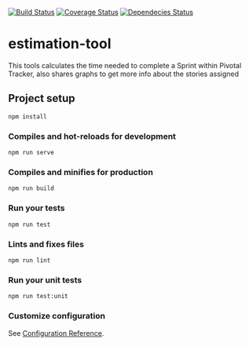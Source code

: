 [![Build Status](https://travis-ci.org/tad1693/estimation-tool.svg?branch=master)](https://travis-ci.org/tad1693/estimation-tool)
[![Coverage Status](https://coveralls.io/repos/github/tad1693/estimation-tool/badge.svg?branch=master)](https://coveralls.io/github/tad1693/estimation-tool?branch=master)
[![Dependecies Status](https://david-dm.org/tad1693/estimation-tool.svg)](https://david-dm.org/tad1693/estimation-tool)

# estimation-tool

This tools calculates the time needed to complete
a Sprint within Pivotal Tracker, also shares
graphs to get more info about the stories 
assigned

## Project setup
```
npm install
```

### Compiles and hot-reloads for development
```
npm run serve
```

### Compiles and minifies for production
```
npm run build
```

### Run your tests
```
npm run test
```

### Lints and fixes files
```
npm run lint
```

### Run your unit tests
```
npm run test:unit
```

### Customize configuration
See [Configuration Reference](https://cli.vuejs.org/config/).

